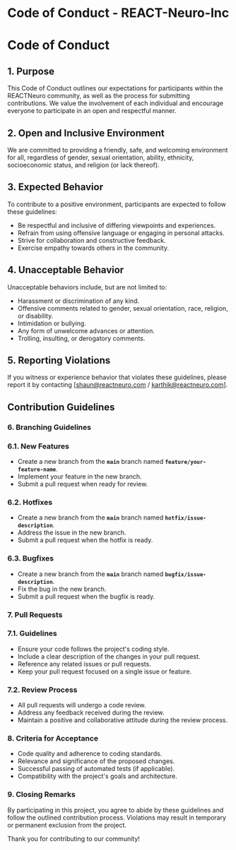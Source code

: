 # Code of Conduct - REACT-Neuro-Inc

# **Code of Conduct**

## **1. Purpose**

This Code of Conduct outlines our expectations for participants within the REACTNeuro community, as well as the process for submitting contributions. We value the involvement of each individual and encourage everyone to participate in an open and respectful manner.

## **2. Open and Inclusive Environment**

We are committed to providing a friendly, safe, and welcoming environment for all, regardless of gender, sexual orientation, ability, ethnicity, socioeconomic status, and religion (or lack thereof).

## **3. Expected Behavior**

To contribute to a positive environment, participants are expected to follow these guidelines:

- Be respectful and inclusive of differing viewpoints and experiences.
- Refrain from using offensive language or engaging in personal attacks.
- Strive for collaboration and constructive feedback.
- Exercise empathy towards others in the community.

## **4. Unacceptable Behavior**

Unacceptable behaviors include, but are not limited to:

- Harassment or discrimination of any kind.
- Offensive comments related to gender, sexual orientation, race, religion, or disability.
- Intimidation or bullying.
- Any form of unwelcome advances or attention.
- Trolling, insulting, or derogatory comments.

## **5. Reporting Violations**

If you witness or experience behavior that violates these guidelines, please report it by contacting [shaun@reactneuro.com / karthik@reactneuro.com].

## **Contribution Guidelines**

### **6. Branching Guidelines**

### 6.1. New Features

- Create a new branch from the **`main`** branch named **`feature/your-feature-name`**.
- Implement your feature in the new branch.
- Submit a pull request when ready for review.

### 6.2. Hotfixes

- Create a new branch from the **`main`** branch named **`hotfix/issue-description`**.
- Address the issue in the new branch.
- Submit a pull request when the hotfix is ready.

### 6.3. Bugfixes

- Create a new branch from the **`main`** branch named **`bugfix/issue-description`**.
- Fix the bug in the new branch.
- Submit a pull request when the bugfix is ready.

### **7. Pull Requests**

### 7.1. Guidelines

- Ensure your code follows the project's coding style.
- Include a clear description of the changes in your pull request.
- Reference any related issues or pull requests.
- Keep your pull request focused on a single issue or feature.

### 7.2. Review Process

- All pull requests will undergo a code review.
- Address any feedback received during the review.
- Maintain a positive and collaborative attitude during the review process.

### **8. Criteria for Acceptance**

- Code quality and adherence to coding standards.
- Relevance and significance of the proposed changes.
- Successful passing of automated tests (if applicable).
- Compatibility with the project's goals and architecture.

### **9. Closing Remarks**

By participating in this project, you agree to abide by these guidelines and follow the outlined contribution process. Violations may result in temporary or permanent exclusion from the project.

Thank you for contributing to our community!
